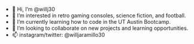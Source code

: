 - 👋 Hi, I’m @willj30
- 👀 I’m interested in retro gaming consoles, science fiction, and football.
- 🌱 I’m currently learning how to code in the UT Austin Bootcamp.
- 💞️ I’m looking to collaborate on new projects and learning opportunities.
- 📫 instagram/twitter: @willjaramillo30

<!---
willj30/willj30 is a ✨ special ✨ repository because its `README.md` (this file) appears on your GitHub profile.
You can click the Preview link to take a look at your changes.
--->
